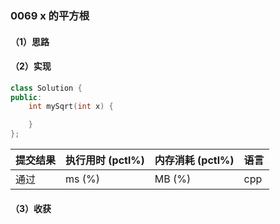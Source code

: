 ### 0069 x 的平方根

#### （1）思路

#### （2）实现

```cpp
class Solution {
public:
    int mySqrt(int x) {

    }
};
```

| 提交结果 | 执行用时 (pctl%) | 内存消耗 (pctl%) | 语言 |
|:---------|:-----------------|:-----------------|:-----|
| 通过     |  ms (%)   |  MB (%)  | cpp  |

#### （3）收获
